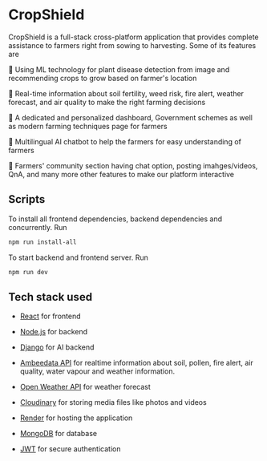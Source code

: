 # CropShield

CropShield is a full-stack cross-platform application that provides complete assistance to farmers right from sowing to harvesting.
Some of its features are

🎯 Using ML technology for plant disease detection from image and recommending crops to grow based on farmer's location

🎯 Real-time information about soil fertility, weed risk, fire alert, weather forecast, and air quality to make the right farming decisions

🎯 A dedicated and personalized dashboard, Government schemes as well as modern farming techniques page for farmers

🎯 Multilingual AI chatbot to  help the farmers for easy understanding of farmers 

🎯 Farmers' community section having chat option, posting imahges/videos, QnA, and many more other features to make our platform interactive

## Scripts

To install all frontend dependencies, backend dependencies and concurrently. Run

```sh
npm run install-all
```

To start backend and frontend server. Run

```sh
npm run dev
```

## Tech stack used

- [React](https://reactjs.org/) for frontend

- [Node.js](https://nodejs.org/) for backend

- [Django](https://www.djangoproject.com/) for AI backend

- [Ambeedata API](https://docs.ambeedata.com/#soil-latest-geospatial) for
 realtime information about soil, pollen, fire alert, air quality, water
 vapour and weather information.

- [Open Weather API](https://openweathermap.org/api) for weather forecast

- [Cloudinary](https://cloudinary.com/) for storing media files like photos
 and videos
 
- [Render](https://render.com/) for hosting the application

- [MongoDB](https://www.mongodb.com/) for database

- [JWT](https://jwt.io/) for secure authentication

